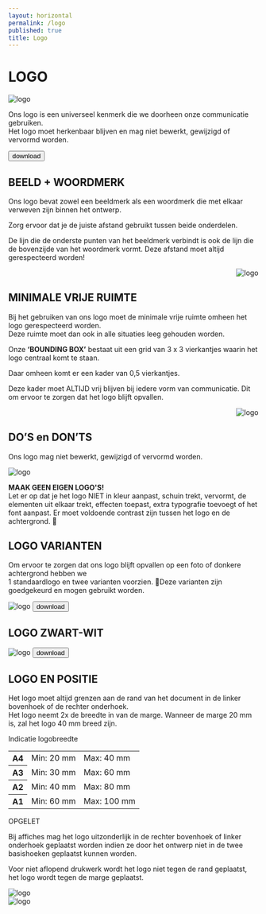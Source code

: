 ```yaml
---
layout: horizontal
permalink: /logo
published: true
title: Logo
---
```

<h1>LOGO</h1>
<img src="images/voorbeelden/Logo.jpg" alt="logo" class="w-100">

<div class="container">
<div class="row">
<div class="col-10">
<p>Ons logo is een universeel kenmerk die we doorheen onze communicatie gebruiken. <br>Het logo moet herkenbaar blijven en mag niet bewerkt, gewijzigd of vervormd worden.</p>
</div>
<div class="col-2">
<button type="button">download</button>
</div>
</div>
</div>

<div class="container">
<div class="row">
<div class="col-4">
<h2>BEELD + WOORDMERK</h2>
<p>Ons logo bevat zowel een beeldmerk als een woordmerk die met elkaar verweven zijn binnen het ontwerp.</p>
<p>Zorg ervoor dat je de juiste afstand gebruikt tussen beide onderdelen.</p>

<p>De lijn die de onderste punten van het beeldmerk verbindt is ook de lijn die de bovenzijde van het woordmerk vormt. Deze  afstand moet altijd gerespecteerd worden!</p> 
</div>

<div class="col-8" align="right">
<img src="images/voorbeelden/logo1.jpg" alt="logo" class="w-50">
</div>
</div>
</div>

<div class="container" id="grijs">
<h2>MINIMALE VRIJE RUIMTE</h2>
<p>Bij het gebruiken van ons logo moet de minimale vrije ruimte omheen het logo gerespecteerd worden.<BR> Deze ruimte moet dan ook in alle situaties leeg gehouden worden.</p>

<div class="row"> 
<div class="col-4"> 
<p>Onze <strong>‘BOUNDING BOX’</strong> bestaat uit een grid van 3 x 3 vierkantjes waarin het logo centraal komt te staan.</p>
<p>Daar omheen komt er een kader van 0,5 vierkantjes.</p>
<p>Deze kader moet ALTIJD vrij blijven bij iedere vorm van communicatie. Dit om ervoor te zorgen dat het logo blijft opvallen. </p>
</div>

<div class="col-8" class="random" align="right">  
<img src="images/voorbeelden/logo2.jpg" alt="logo" class="w-50">
</div>
</div>
</div>

<h2>DO’S en DON’TS</h2>
<p>Ons logo mag niet bewerkt, gewijzigd of vervormd worden.</p>

<img src="images/voorbeelden/logo3.png" alt="logo" class="w-100">

<div class="wittetekst"><p><strong>MAAK GEEN EIGEN LOGO'S!</strong><br>
Let er op dat je het logo NIET in kleur aanpast, schuin trekt, vervormt, de elementen uit elkaar trekt, effecten toepast, extra typografie toevoegt of het font aanpast. Er moet voldoende contrast zijn tussen het logo en de achtergrond. </P> </div>

<h2>LOGO VARIANTEN</h2>

<p>Om ervoor te zorgen dat ons logo blijft opvallen op een foto of donkere achtergrond hebben we <br>1 standaardlogo en twee varianten voorzien. Deze varianten zijn goedgekeurd en mogen gebruikt worden.</p>

<img src="images/voorbeelden/logo4.png" alt="logo" class="w-100">
<button class="buttondownload" type="button">download</button>

<h2>LOGO ZWART-WIT</h2>
<img src="images/voorbeelden/logo5.png" alt="logo" class="w-100">
<button class="buttondownload" type="button">download</button>

<h2>LOGO EN POSITIE</h2>

<p>Het logo moet altijd grenzen aan de rand van het document in de linker bovenhoek of de rechter onderhoek.<br> Het logo neemt 2x de breedte in van de marge. Wanneer de marge 20 mm is, zal het logo 40 mm breed zijn.</p>  

<div class="container" id="logobottom">
<div class="row">
<div class="col-6">
<div class="rodetekst"><p>Indicatie logobreedte</p></div>

<table class="table">
		<tbody>
		  <tr>
			<th scope="row">A4</th>
			<td>Min: 20 mm</td>
			<td>Max: 40 mm</td>
		  </tr>
		  <tr>
			<th scope="row">A3</th>
			<td>Min: 30 mm</td>
			<td>Max: 60 mm</td>
		  </tr>
		  <tr>
			<th scope="row">A2</th>
			<td>Min: 40 mm</td>
			<td>Max: 80 mm</td>
		  </tr>
           <tr>
			<th scope="row">A1</th>
			<td>Min: 60 mm</td>
			<td>Max: 100 mm</td>
		  </tr>
		</tbody>
	  </table>

<div class="rodetekst"><p>OPGELET</p></div>
<p>Bij affiches mag het logo uitzonderlijk in de rechter bovenhoek of linker onderhoek geplaatst worden indien ze door het ontwerp niet in de twee basishoeken geplaatst kunnen worden.</P>

<p>Voor niet aflopend drukwerk wordt het logo niet tegen de rand geplaatst, het logo wordt tegen de marge geplaatst.</p>

<img src="images/voorbeelden/logo8.png" alt="logo" class="w-50">
</div>

<div class="col-5 offset-1">
<img src="images/voorbeelden/logo6.png" alt="logo" class="w-100">
</div>
</div>
</div>